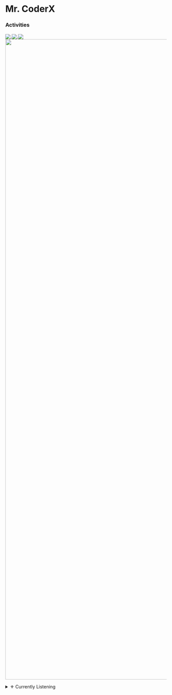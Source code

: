 # Mr. CoderX

### Activities

<a href="https://github.com/ToxygenX">
  <img align="center" src="https://github-readme-stats.vercel.app/api?username=ToxygenX&layout=compact&show_icons=true&theme=midnight-purple&cache_seconds=5&hide_border=True" float=left/>
</a>
<a href="https://github.com/ToxygenX" display="inline-block">
  <img align="center" src="https://github-readme-stats.vercel.app/api/top-langs/?username=ToxygenX&layout=compact&theme=midnight-purple&cache_seconds=5&custom_title=Most%20Stuffs%20on:&langs_count=10&hide_border=True" float=left/>
  <img align="center" src="https://github-readme-streak-stats.herokuapp.com/?user=ToxygenX&theme=chartreuse-dark&hide_border=True">
  <img align="center" src="https://github-profile-trophy.vercel.app/?username=ToxygenX&theme=radical&row=1&no-frame=true&no-bg=true" width=2000/>
</a>
</p>

<details>
<summary>⚜️ Currently Listening</summary>
<img src="https://now-playing-codestackr.vercel.app/api/spotify-playing" alt="WIZ KHALIFA Spotify Playing" width="400" />
</p>
</a>
</details>
